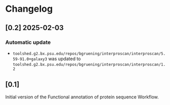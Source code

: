# Changelog

## [0.2] 2025-02-03

### Automatic update
- `toolshed.g2.bx.psu.edu/repos/bgruening/interproscan/interproscan/5.59-91.0+galaxy3` was updated to `toolshed.g2.bx.psu.edu/repos/bgruening/interproscan/interproscan/1.2`

## [0.1]

Initial version of the Functional annotation of protein sequence Workflow.